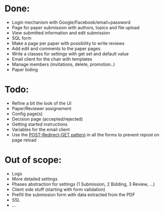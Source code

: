Done:
=====

- Login mechanism with Google/Facebook/email+password
- Page for paper submission with authors, topics and file upload
- View submitted information and edit submission
- SQL form
- Make a page per paper with possibility to write reviews
- Add edit and comments to the paper pages
- Write a classes for settings with get set and default value
- Email client for the chair with templates
- Manage members (invitations, delete, promotion..)
- Paper biding

Todo:
=====

- Refine a bit the look of the UI
- Paper/Reviewer assignement
- Config page(s)
- Decision page (accepted/rejected)
- Getting started instructions
- Variables for the email client
- Use the [POST-Redirect-GET pattern][1] in all the forms to prevent repost on
  page reload

Out of scope:
=============

- Logs
- More detailed settings
- Phases abstraction for settings (1 Submission, 2 Bidding, 3 Review, ...)
- Client side stuff (starting with form validation)
- Prefill the submission form with data extracted from the PDF
- SSL
- ...

[1]: http://www.theserverside.com/news/1365146/Redirect-After-Post
